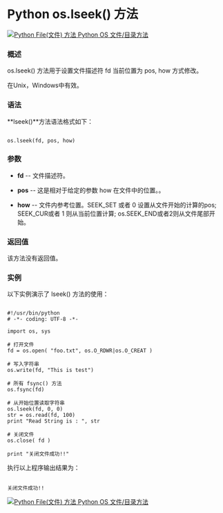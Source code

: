 Python os.lseek() 方法
====================

 [![Python File(文件) 方法](../images/up.gif)
 Python OS 文件/目录方法](os-file-methods.html)


  ### 概述

 os.lseek() 方法用于设置文件描述符 fd 当前位置为 pos, how 方式修改。

 在Unix，Windows中有效。

 ### 语法

 **lseek()**方法语法格式如下：

 
```

os.lseek(fd, pos, how)

```

 ### 参数

  * **fd** -- 文件描述符。


 * **pos** -- 这是相对于给定的参数 how 在文件中的位置。。


 * **how** -- 文件内参考位置。SEEK\_SET 或者 0 设置从文件开始的计算的pos; SEEK\_CUR或者 1 则从当前位置计算; os.SEEK\_END或者2则从文件尾部开始。


  ### 返回值

 该方法没有返回值。

 ### 实例

 以下实例演示了 lseek() 方法的使用：

 
```

#!/usr/bin/python
# -*- coding: UTF-8 -*-

import os, sys

# 打开文件
fd = os.open( "foo.txt", os.O_RDWR|os.O_CREAT )

# 写入字符串
os.write(fd, "This is test")

# 所有 fsync() 方法
os.fsync(fd)

# 从开始位置读取字符串
os.lseek(fd, 0, 0)
str = os.read(fd, 100)
print "Read String is : ", str

# 关闭文件
os.close( fd )

print "关闭文件成功!!"

```

 执行以上程序输出结果为：

 
```

关闭文件成功!!

```

 [![Python File(文件) 方法](../images/up.gif)
 Python OS 文件/目录方法](os-file-methods.html)